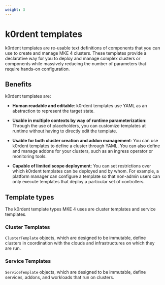 ```yaml
---
weight: 3
---
```


# k0rdent templates

k0rdent templates are re-usable text definitions of components that you can use
to create and manage MKE 4 clusters. These templates provide a declarative way
for you to deploy and manage complex clusters or components while massively
reducing the number of parameters that require hands-on configuration.

## Benefits

k0rdent templates are:

* **Human readable and editable**: k0rdent templates use YAML as an abstraction
to represent the target state.

* **Usable in multiple contexts by way of runtime parameterization**: Through
the use of placeholders, you can customize templates at runtime without having
to directly edit the template.

* **Usable for both cluster creation and addon management**: You can use
k0rdent templates to define a cluster through YAML. You
can also define and manage addons for your clusters, such as an ingress
operator or monitoring tools.

* **Capable of limited scope deployment**: You can set restrictions over which
k0rdent templates can be deployed and by whom. For example, a platform manager
can configure a template so that non-admin users can only execute templates
that deploy a particular set of controllers.

## Template types ##

The k0rdent template types MKE 4 uses are cluster templates and service
templates.

### Cluster Templates ###

``ClusterTemplate`` objects, which are designed to be immutable, define
clusters in coordination with the clouds and infrastructures on which they are
run.

### Service Templates ###

``ServiceTemplate`` objects, which are designed to be immutable, define
services, addons, and workloads that run on clusters.